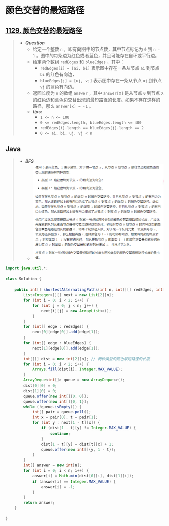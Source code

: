 # 颜色交替的最短路径

## [1129. 颜色交替的最短路径](https://leetcode.cn/problems/shortest-path-with-alternating-colors/)

> - ***Question***
>   - 给定一个整数 `n` ，即有向图中的节点数，其中节点标记为 `0` 到 `n - 1` 。图中的每条边为红色或者蓝色，并且可能存在自环或平行边。
>   - 给定两个数组 `redEdges` 和 `blueEdges` ，其中：
>     - `redEdges[i] = [ai, bi]` 表示图中存在一条从节点 `ai` 到节点 `bi` 的红色有向边，
>     - `blueEdges[j] = [uj, vj]` 表示图中存在一条从节点 `uj` 到节点 `vj` 的蓝色有向边。
>   - 返回长度为 `n` 的数组 `answer` ，其中 `answer[X]` 是从节点 `0` 到节点 `X` 的红色边和蓝色边交替出现的最短路径的长度。如果不存在这样的路径，那么 `answer[x] = -1` 。
>   - ***tips:***
>     - `1 <= n <= 100`
>     - `0 <= redEdges.length, blueEdges.length <= 400`
>     - `redEdges[i].length == blueEdges[j].length == 2`
>     - `0 <= ai, bi, uj, vj < n`

## Java

> - ***BFS***
>   - ![image](./images/颜色交替的最短路径.png)

```java
import java.util.*;

class Solution {

    public int[] shortestAlternatingPaths(int n, int[][] redEdges, int[][] blueEdges) {
        List<Integer>[][] next = new List[2][n];
        for (int i = 0; i < 2; i++) {
            for (int j = 0; j < n; j++) {
                next[i][j] = new ArrayList<>();
            }
        }
        for (int[] edge : redEdges) {
            next[0][edge[0]].add(edge[1]);
        }
        for (int[] edge : blueEdges) {
            next[1][edge[0]].add(edge[1]);
        }
        int[][] dist = new int[2][n]; // 两种类型的颜色最短路径的长度
        for (int i = 0; i < 2; i++) {
            Arrays.fill(dist[i], Integer.MAX_VALUE);
        }
        ArrayDeque<int[]> queue = new ArrayDeque<>();
        dist[0][0] = 0;
        dist[1][0] = 0;
        queue.offer(new int[]{0, 0});
        queue.offer(new int[]{0, 1});
        while (!queue.isEmpty()) {
            int[] pair = queue.poll();
            int x = pair[0], t = pair[1];
            for (int y : next[1 - t][x]) {
                if (dist[1 - t][y] != Integer.MAX_VALUE) {
                    continue;
                }
                dist[1 - t][y] = dist[t][x] + 1;
                queue.offer(new int[]{y, 1 - t});
            }
        }
        int[] answer = new int[n];
        for (int i = 0; i < n; i++) {
            answer[i] = Math.min(dist[0][i], dist[1][i]);
            if (answer[i] == Integer.MAX_VALUE) {
                answer[i] = -1;
            }
        }
        return answer;
    }

}

```
